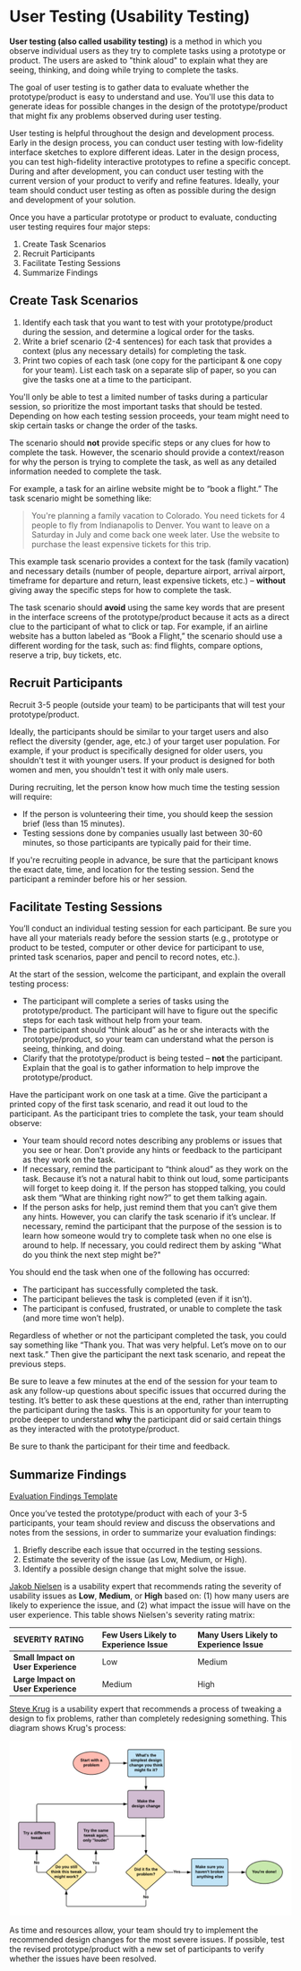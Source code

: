 # User Testing \(Usability Testing\)

**User testing \(also called usability testing\)** is a method in which you observe individual users as they try to complete tasks using a prototype or product. The users are asked to "think aloud" to explain what they are seeing, thinking, and doing while trying to complete the tasks.

The goal of user testing is to gather data to evaluate whether the prototype/product is easy to understand and use. You'll use this data to generate ideas for possible changes in the design of the prototype/product that might fix any problems observed during user testing.

User testing is helpful throughout the design and development process. Early in the design process, you can conduct user testing with low-fidelity interface sketches to explore different ideas. Later in the design process, you can test high-fidelity interactive prototypes to refine a specific concept. During and after development, you can conduct user testing with the current version of your product to verify and refine features. Ideally, your team should conduct user testing as often as possible during the design and development of your solution.

Once you have a particular prototype or product to evaluate, conducting user testing requires four major steps:

1. Create Task Scenarios
2. Recruit Participants
3. Facilitate Testing Sessions
4. Summarize Findings

## Create Task Scenarios

1. Identify each task that you want to test with your prototype/product during the session, and determine a logical order for the tasks.
2. Write a brief scenario \(2-4 sentences\) for each task that provides a context \(plus any necessary details\) for completing the task.
3. Print two copies of each task \(one copy for the participant & one copy for your team\). List each task on a separate slip of paper, so you can give the tasks one at a time to the participant.

You'll only be able to test a limited number of tasks during a particular session, so prioritize the most important tasks that should be tested. Depending on how each testing session proceeds, your team might need to skip certain tasks or change the order of the tasks.

The scenario should **not** provide specific steps or any clues for how to complete the task. However, the scenario should provide a context/reason for why the person is trying to complete the task, as well as any detailed information needed to complete the task.

For example, a task for an airline website might be to “book a flight.” The task scenario might be something like:

> You're planning a family vacation to Colorado. You need tickets for 4 people to fly from Indianapolis to Denver. You want to leave on a Saturday in July and come back one week later. Use the website to purchase the least expensive tickets for this trip.

This example task scenario provides a context for the task \(family vacation\) and necessary details \(number of people, departure airport, arrival airport, timeframe for departure and return, least expensive tickets, etc.\) – **without** giving away the specific steps for how to complete the task.

The task scenario should **avoid** using the same key words that are present in the interface screens of the prototype/product because it acts as a direct clue to the participant of what to click or tap. For example, if an airline website has a button labeled as “Book a Flight,” the scenario should use a different wording for the task, such as:  find flights, compare options, reserve a trip, buy tickets, etc.

## Recruit Participants

Recruit 3-5 people \(outside your team\) to be participants that will test your prototype/product.

Ideally, the participants should be similar to your target users and also reflect the diversity \(gender, age, etc.\) of your target user population.  For example, if your product is specifically designed for older users, you shouldn't test it with younger users.  If your product is designed for both women and men, you shouldn't test it with only male users.

During recruiting, let the person know how much time the testing session will require:

* If the person is volunteering their time, you should keep the session brief \(less than 15 minutes\).
* Testing sessions done by companies usually last between 30-60 minutes, so those participants are typically paid for their time.

If you're recruiting people in advance, be sure that the participant knows the exact date, time, and location for the testing session. Send the participant a reminder before his or her session.

## Facilitate Testing Sessions

You’ll conduct an individual testing session for each participant. Be sure you have all your materials ready before the session starts \(e.g., prototype or product to be tested, computer or other device for participant to use, printed task scenarios, paper and pencil to record notes, etc.\).

At the start of the session, welcome the participant, and explain the overall testing process:

* The participant will complete a series of tasks using the prototype/product. The participant will have to figure out the specific steps for each task without help from your team.
* The participant should “think aloud” as he or she interacts with the prototype/product, so your team can understand what the person is seeing, thinking, and doing.
* Clarify that the prototype/product is being tested – **not** the participant. Explain that the goal is to gather information to help improve the prototype/product.

Have the participant work on one task at a time. Give the participant a printed copy of the first task scenario, and read it out loud to the participant. As the participant tries to complete the task, your team should observe:

* Your team should record notes describing any problems or issues that you see or hear.  Don't provide any hints or feedback to the participant as they work on the task.
* If necessary, remind the participant to “think aloud” as they work on the task. Because it’s not a natural habit to think out loud, some participants will forget to keep doing it. If the person has stopped talking, you could ask them “What are thinking right now?” to get them talking again.
* If the person asks for help, just remind them that you can’t give them any hints. However, you can clarify the task scenario if it’s unclear. If necessary, remind the participant that the purpose of the session is to learn how someone would try to complete task when no one else is around to help. If necessary, you could redirect them by asking "What do you think the next step might be?"

You should end the task when one of the following has occurred:

* The participant has successfully completed the task.
* The participant believes the task is completed \(even if it isn’t\).
* The participant is confused, frustrated, or unable to complete the task \(and more time won’t help\).

Regardless of whether or not the participant completed the task, you could say something like “Thank you. That was very helpful. Let’s move on to our next task.” Then give the participant the next task scenario, and repeat the previous steps.

Be sure to leave a few minutes at the end of the session for your team to ask any follow-up questions about specific issues that occurred during the testing. It’s better to ask these questions at the end, rather than interrupting the participant during the tasks. This is an opportunity for your team to probe deeper to understand **why** the participant did or said certain things as they interacted with the prototype/product.

Be sure to thank the participant for their time and feedback.

## Summarize Findings

[Evaluation Findings Template](https://drive.google.com/open?id=1Axgyn6N2p7DMMRFWmX5m2AF_ie8GtYJfuW6wQm2K-BI)

Once you’ve tested the prototype/product with each of your 3-5 participants, your team should review and discuss the observations and notes from the sessions, in order to summarize your evaluation findings:

1. Briefly describe each issue that occurred in the testing sessions.
2. Estimate the severity of the issue \(as Low, Medium, or High\).
3. Identify a possible design change that might solve the issue.

[Jakob Nielsen](https://www.nngroup.com/) is a usability expert that recommends rating the severity of usability issues as **Low**, **Medium**, or **High** based on:  \(1\) how many users are likely to experience the issue, and \(2\) what impact the issue will have on the user experience. This table shows Nielsen's severity rating matrix:

| SEVERITY RATING | **Few Users Likely to Experience Issue** | **Many Users Likely to Experience Issue** |
| :--- | :--- | :--- |
| **Small Impact on User Experience** | Low | Medium |
| **Large Impact on User Experience** | Medium | High |

[Steve Krug](http://sensible.com/) is a usability expert that recommends a process of tweaking a design to fix problems, rather than completely redesigning something. This diagram shows Krug's process:

![](../../.gitbook/assets/steve-krug-tweak-process.png)

As time and resources allow, your team should try to implement the recommended design changes for the most severe issues. If possible, test the revised prototype/product with a new set of participants to verify whether the issues have been resolved.

